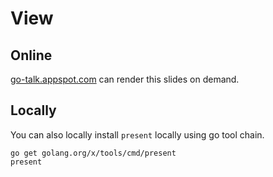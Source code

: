 # View

## Online

[go-talk.appspot.com](http://go-talks.appspot.com/github.com/yml/saltTalkDjangoConEu2015/talk.slide) can render this slides on demand.

## Locally

You can also locally install `present` locally using go tool chain.

```
go get golang.org/x/tools/cmd/present
present
```

